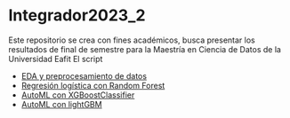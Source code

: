 # Integrador2023_2
Este repositorio se crea con fines académicos, busca presentar los resultados de final de semestre para la Maestría en Ciencia de Datos de la Universidad Eafit
El script 
* [EDA y preprocesamiento de datos](EDA_Preprocessing.ipynb)
* [Regresión logística con Random Forest](LogisticRegression_RandomForest.ipynb)
* [AutoML con XGBoostClassifier](AutoML_XGBoostClassifier.ipynb)
* [AutoML con lightGBM](AutoML_lightGBM.ipynb)
